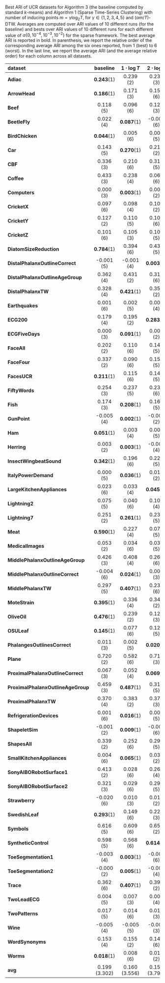 Best ARI of UCR datasets for Algorithm 3 (the baseline computed by standard $k$-means) and Algorithm 1 (Sparse Time-Series Clustering)
with number of inducing points $m = \gamma \log_2 T$, for $\gamma \in \{1, 2, 3, 4, 5\}$ and $(\alpha m / T)$-DTW. Averages are computed over ARI values of 10 different runs (for the baseline) and bests over ARI values of 10 different runs for each different value of $\alpha \{ 0, 10^{-4}, 10^{-3}, 10^{-2} \}$ for the sparse framework. The best average ARI is reported in bold. In parenthesis, we report the relative order of the corresponding average ARI among the six ones reported, from $1$ (best) to $6$ (worst). In the last line, we report the average ARI (and the average relative order) for each column across all datasets. 

| **dataset**                        | **baseline**       | **$1\cdot \log{T}$**| **$2\cdot \log{T}$**| **$3\cdot \log{T}$**| **$4\cdot \log{T}$**| **$5\cdot \log{T}$**|
|:-----------------------------------|:------------------:|:-----------------------------:|:-----------------------------:|:-----------------------------:|:-----------------------------:|:-----------------------------:|
| **Adiac**                          | **0.243**(1) | 0.239 (2)                     | 0.235 (3)                     | 0.196 (6)                     | 0.225 (4)                     | 0.223 (5)                     |
| **ArrowHead**                      | **0.186**(1) | 0.171 (3)                     | 0.157 (6)                     | 0.176 (2)                     | 0.157 (5)                     | 0.166 (4)                     |
| **Beef**                           | 0.118 (5)          | 0.096 (6)                     | 0.120 (3)                     | 0.122 (2)                     | **0.123**(1)            | 0.119 (4)                     |
| **BeetleFly**                      | 0.022 (4)          | **0.087**(1)            | -0.004 (6)                    | 0.048 (2)                     | 0.022 (5)                     | 0.029 (3)                     |
| **BirdChicken**                    | **0.044**(1) | 0.005 (6)                     | 0.008 (5)                     | 0.034 (3)                     | 0.043 (2)                     | 0.016 (4)                     |
| **Car**                            | 0.143 (5)          | **0.270**(1)            | 0.216 (2)                     | 0.176 (3)                     | 0.106 (6)                     | 0.151 (4)                     |
| **CBF**                            | 0.336 (3)          | 0.210 (6)                     | 0.318 (5)                     | 0.329 (4)                     | **0.347**(1)            | 0.341 (2)                     |
| **Coffee**                         | 0.433 (3)          | 0.238 (4)                     | 0.067 (6)                     | 0.116 (5)                     | 0.507 (2)                     | **0.596**(1)            |
| **Computers**                      | 0.000 (3)          | **0.003**(1)            | 0.001 (2)                     | -0.001 (4)                    | -0.001 (6)                    | -0.001 (5)                    |
| **CricketX**                       | 0.097 (6)          | 0.098 (4)                     | 0.106 (2)                     | **0.107**(1)            | 0.105 (3)                     | 0.097 (5)                     |
| **CricketY**                       | 0.127 (2)          | 0.110 (5)                     | 0.106 (6)                     | 0.125 (3)                     | 0.122 (4)                     | **0.130**(1)            |
| **CricketZ**                       | 0.101 (6)          | 0.105 (3)                     | 0.101 (5)                     | 0.104 (4)                     | 0.106 (2)                     | **0.110**(1)            |
| **DiatomSizeReduction**            | **0.784**(1) | 0.394 (6)                     | 0.438 (5)                     | 0.604 (4)                     | 0.693 (3)                     | 0.740 (2)                     |
| **DistalPhalanxOutlineCorrect**    | -0.001 (5)         | -0.001 (4)                    | **0.003**(1)            | 0.002 (2)                     | -0.001 (6)                    | -0.001 (3)                    |
| **DistalPhalanxOutlineAgeGroup**   | 0.362 (4)          | 0.431 (2)                     | 0.318 (6)                     | 0.326 (5)                     | **0.438**(1)            | 0.387 (3)                     |
| **DistalPhalanxTW**                | 0.328 (4)          | **0.421**(1)            | 0.355 (2)                     | 0.345 (3)                     | 0.302 (5)                     | 0.291 (6)                     |
| **Earthquakes**                    | 0.001 (6)          | 0.002 (5)                     | 0.007 (4)                     | 0.012 (2)                     | **0.014**(1)            | 0.007 (3)                     |
| **ECG200**                         | 0.179 (4)          | 0.195 (2)                     | **0.283**(1)            | 0.136 (6)                     | 0.155 (5)                     | 0.185 (3)                     |
| **ECGFiveDays**                    | 0.000 (3)          | **0.091**(1)            | 0.009 (2)                     | -0.001 (6)                    | -0.000 (5)                    | -0.000 (4)                    |
| **FaceAll**                        | 0.202 (2)          | 0.110 (6)                     | 0.147 (5)                     | 0.166 (4)                     | 0.198 (3)                     | **0.216**(1)            |
| **FaceFour**                       | 0.337 (2)          | 0.090 (6)                     | 0.153 (5)                     | 0.250 (4)                     | 0.252 (3)                     | **0.393**(1)            |
| **FacesUCR**                       | **0.211**(1) | 0.115 (6)                     | 0.147 (5)                     | 0.171 (4)                     | 0.184 (3)                     | 0.211 (2)                     |
| **FiftyWords**                     | 0.254 (3)          | 0.237 (5)                     | 0.234 (6)                     | 0.251 (4)                     | 0.255 (2)                     | **0.256**(1)            |
| **Fish**                           | 0.174 (3)          | **0.208**(1)            | 0.164 (5)                     | 0.155 (6)                     | 0.191 (2)                     | 0.165 (4)                     |
| **GunPoint**                       | -0.005 (4)         | **0.002**(1)            | -0.005 (2)                    | -0.005 (3)                    | -0.005 (6)                    | -0.005 (5)                    |
| **Ham**                            | **0.051**(1) | 0.003 (4)                     | 0.002 (5)                     | 0.037 (2)                     | -0.004 (6)                    | 0.013 (3)                     |
| **Herring**                        | 0.003 (2)          | **0.003**(1)            | -0.001 (4)                    | -0.007 (6)                    | 0.001 (3)                     | -0.005 (5)                    |
| **InsectWingbeatSound**            | **0.342**(1) | 0.196 (6)                     | 0.226 (5)                     | 0.249 (4)                     | 0.286 (2)                     | 0.286 (3)                     |
| **ItalyPowerDemand**               | 0.000 (5)          | **0.036**(1)            | 0.015 (2)                     | 0.000 (4)                     | 0.001 (3)                     | -0.000 (6)                    |
| **LargeKitchenAppliances**         | 0.023 (6)          | 0.033 (4)                     | **0.045**(1)            | 0.043 (2)                     | 0.039 (3)                     | 0.030 (5)                     |
| **Lightning2**                     | 0.075 (5)          | 0.040 (6)                     | 0.105 (4)                     | 0.107 (3)                     | 0.107 (2)                     | **0.107**(1)            |
| **Lightning7**                     | 0.251 (2)          | **0.261**(1)            | 0.232 (5)                     | 0.228 (6)                     | 0.239 (3)                     | 0.233 (4)                     |
| **Meat**                           | **0.590**(1) | 0.227 (4)                     | 0.079 (5)                     | 0.047 (6)                     | 0.405 (2)                     | 0.254 (3)                     |
| **MedicalImages**                  | 0.053 (2)          | 0.034 (6)                     | 0.039 (5)                     | 0.050 (4)                     | 0.051 (3)                     | **0.054**(1)            |
| **MiddlePhalanxOutlineAgeGroup**   | 0.426 (3)          | 0.408 (4)                     | 0.269 (6)                     | 0.310 (5)                     | 0.428 (2)                     | **0.445**(1)            |
| **MiddlePhalanxOutlineCorrect**    | -0.004 (6)         | **0.024**(1)            | 0.001 (3)                     | -0.001 (5)                    | 0.001 (2)                     | -0.000 (4)                    |
| **MiddlePhalanxTW**                | 0.297 (5)          | **0.407**(1)            | 0.234 (6)                     | 0.306 (4)                     | 0.311 (3)                     | 0.353 (2)                     |
| **MoteStrain**                     | **0.395**(1) | 0.336 (4)                     | 0.340 (2)                     | 0.315 (6)                     | 0.332 (5)                     | 0.340 (3)                     |
| **OliveOil**                       | **0.476**(1) | 0.239 (2)                     | 0.127 (3)                     | 0.025 (4)                     | -0.021 (6)                    | -0.019 (5)                    |
| **OSULeaf**                        | **0.145**(1) | 0.077 (6)                     | 0.127 (5)                     | 0.141 (2)                     | 0.133 (4)                     | 0.139 (3)                     |
| **PhalangesOutlinesCorrect**       | 0.011 (3)          | 0.002 (5)                     | **0.020**(1)            | 0.002 (6)                     | 0.007 (4)                     | 0.011 (2)                     |
| **Plane**                          | 0.720 (2)          | 0.582 (6)                     | 0.711 (3)                     | 0.679 (5)                     | 0.698 (4)                     | **0.723**(1)            |
| **ProximalPhalanxOutlineCorrect**  | 0.067 (3)          | 0.052 (4)                     | **0.069**(1)            | 0.031 (5)                     | 0.022 (6)                     | 0.067 (2)                     |
| **ProximalPhalanxOutlineAgeGroup** | 0.459 (3)          | **0.487**(1)            | 0.316 (5)                     | 0.207 (6)                     | 0.477 (2)                     | 0.451 (4)                     |
| **ProximalPhalanxTW**              | 0.370 (4)          | 0.383 (2)                     | 0.373 (3)                     | 0.293 (6)                     | **0.403**(1)            | 0.341 (5)                     |
| **RefrigerationDevices**           | 0.001 (6)          | **0.016**(1)            | 0.003 (5)                     | 0.006 (3)                     | 0.007 (2)                     | 0.004 (4)                     |
| **ShapeletSim**                    | -0.001 (2)         | **0.009**(1)            | -0.003 (6)                    | -0.001 (4)                    | -0.001 (3)                    | -0.002 (5)                    |
| **ShapesAll**                      | 0.339 (2)          | 0.252 (6)                     | 0.295 (5)                     | 0.322 (4)                     | 0.324 (3)                     | **0.340**(1)            |
| **SmallKitchenAppliances**         | 0.004 (6)          | **0.065**(1)            | 0.036 (2)                     | 0.016 (4)                     | 0.012 (5)                     | 0.021 (3)                     |
| **SonyAIBORobotSurface1**          | 0.413 (2)          | 0.028 (6)                     | 0.268 (4)                     | 0.108 (5)                     | 0.307 (3)                     | **0.489**(1)            |
| **SonyAIBORobotSurface2**          | 0.321 (3)          | 0.029 (6)                     | 0.291 (5)                     | **0.341**(1)            | 0.322 (2)                     | 0.320 (4)                     |
| **Strawberry**                     | -0.020 (6)         | 0.010 (3)                     | 0.015 (2)                     | **0.022**(1)            | -0.002 (4)                    | -0.005 (5)                    |
| **SwedishLeaf**                    | **0.293**(1) | 0.149 (6)                     | 0.226 (3)                     | 0.210 (5)                     | 0.215 (4)                     | 0.257 (2)                     |
| **Symbols**                        | 0.616 (5)          | 0.609 (6)                     | 0.656 (2)                     | **0.661**(1)            | 0.617 (4)                     | 0.651 (3)                     |
| **SyntheticControl**               | 0.598 (5)          | 0.568 (6)                     | **0.614**(1)            | 0.610 (2)                     | 0.608 (4)                     | 0.608 (3)                     |
| **ToeSegmentation1**               | -0.003 (4)         | **0.003**(1)            | -0.003 (6)                    | -0.003 (3)                    | -0.003 (2)                    | -0.003 (5)                    |
| **ToeSegmentation2**               | -0.000 (2)         | **0.005**(1)            | -0.001 (4)                    | -0.003 (6)                    | -0.000 (3)                    | -0.001 (5)                    |
| **Trace**                          | 0.362 (6)          | **0.407**(1)            | 0.399 (2)                     | 0.370 (3)                     | 0.367 (5)                     | 0.369 (4)                     |
| **TwoLeadECG**                     | 0.004 (5)          | 0.007 (3)                     | 0.006 (4)                     | 0.023 (2)                     | 0.002 (6)                     | **0.046**(1)            |
| **TwoPatterns**                    | 0.017 (5)          | 0.014 (6)                     | 0.018 (3)                     | 0.019 (2)                     | **0.021**(1)            | 0.018 (4)                     |
| **Wine**                           | -0.005 (4)         | -0.005 (5)                    | -0.005 (3)                    | -0.002 (2)                    | **-0.002**(1)           | -0.007 (6)                    |
| **WordSynonyms**                   | 0.153 (4)          | 0.155 (2)                     | 0.145 (6)                     | 0.151 (5)                     | 0.154 (3)                     | **0.157**(1)            |
| **Worms**                          | **0.018**(1) | 0.008 (6)                     | 0.014 (2)                     | 0.010 (4)                     | 0.010 (5)                     | 0.012 (3)                     |
| **avg**                           | 0.199 (3.302)      | 0.160 (3.556)                 | 0.159 (3.794)                 | 0.157 (3.810)                 | 0.181 (3.365)                 | 0.189 (3.175)                 |
